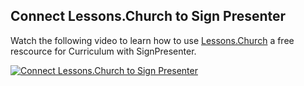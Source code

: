 ## Connect Lessons.Church to Sign Presenter

Watch the following video to learn how to use [Lessons.Church](https://lessons.church/) a free rescource for Curriculum with SignPresenter.

[![Connect Lessons.Church to Sign Presenter](https://img.youtube.com/vi/bgIJprS3Ozs/0.jpg)](https://www.youtube.com/watch?v=bgIJprS3Ozs)
